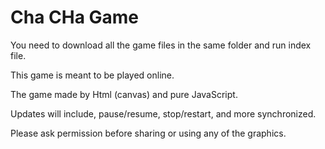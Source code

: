# Cha CHa Game

You need to download all the game files in the same folder and run index file.

This game is meant to be played online.

The game made by Html (canvas) and pure JavaScript.
 
Updates will include, pause/resume, stop/restart, and more synchronized.

Please ask permission before sharing or using any of the graphics.